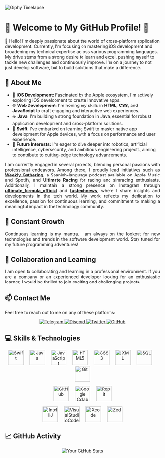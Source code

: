 ![Giphy Timelapse](https://developers.giphy.com/branch/master/static/api-512d36c09662682717108a38bbb5c57d.gif)

# 🌟 Welcome to My GitHub Profile! 🌟

👋 Hello! I'm deeply passionate about the world of cross-platform application development. Currently, I'm focusing on mastering iOS development and broadening my technical expertise across various programming languages. My drive stems from a strong desire to learn and excel, pushing myself to tackle new challenges and continuously improve. I'm on a journey to not just develop software, but to build solutions that make a difference.

## 🚀 About Me
- 📱 **iOS Development:** Fascinated by the Apple ecosystem, I'm actively exploring iOS development to create innovative apps.
- 🌐 **Web Development:** I'm honing my skills in **HTML**, **CSS**, and **JavaScript** to craft engaging and interactive web experiences.
- ☕ **Java:** I'm building a strong foundation in Java, essential for robust application development and cross-platform solutions.
- 🍏 **Swift:** I've embarked on learning Swift to master native app development for Apple devices, with a focus on performance and user experience.
- 🤖 **Future Interests:** I'm eager to dive deeper into robotics, artificial intelligence, cybersecurity, and ambitious engineering projects, aiming to contribute to cutting-edge technology advancements.

<p align="justify">
I am currently engaged in several projects, blending personal passions with professional endeavors. Among these, I proudly lead initiatives such as <strong><a href="https://podcasts.apple.com/us/podcast/weekly-gathering/id1730561746">Weekly Gathering</a></strong>, a Spanish-language podcast available on Apple Music and Spotify, and <strong>Ultimate Racing</strong> for racing and simracing enthusiasts. Additionally, I maintain a strong presence on Instagram through <strong><a href="https://www.instagram.com/ultimate_formula_official">ultimate_formula_official</a></strong> and <strong><a href="https://www.instagram.com/tustechnews">tustechnews</a></strong>, where I share insights and developments in the tech world. My work reflects my dedication to excellence, passion for continuous learning, and commitment to making a meaningful impact in the technology community.
</p>

## 🌱 Constant Growth
<p align="justify">
  Continuous learning is my mantra. I am always on the lookout for new technologies and trends in the software development world. Stay tuned for my future programming adventures!
</p>

## 👥 Collaboration and Learning
<p align="justify">
  I am open to collaborating and learning in a professional environment. If you are a company or an experienced developer looking for an enthusiastic learner, I would be thrilled to join exciting and challenging projects.
</p>

## 📫 Contact Me
Feel free to reach out to me on any of these platforms:
<p align="center">
  <a href="https://telegram.org">
    <img src="https://img.shields.io/badge/Telegram-pelusinnidev-26A5E4?style=for-the-badge&logo=telegram&logoColor=white" alt="Telegram">
  </a>
  <a href="https://discord.gg/pelusinnidev">
    <img src="https://img.shields.io/badge/Discord-pelusinnidev-5865F2?style=for-the-badge&logo=discord&logoColor=white" alt="Discord">
  </a>
  <a href="https://twitter.com/pelusinnidev">
    <img src="https://img.shields.io/badge/Twitter-pelusinnidev-1DA1F2?style=for-the-badge&logo=twitter&logoColor=white" alt="Twitter">
  </a>
  <a href="https://github.com/Pelusinni">
    <img src="https://img.shields.io/badge/GitHub-Pelusinni-100000?style=for-the-badge&logo=github&logoColor=white" alt="GitHub">
  </a>
</p>

## 💻 Skills & Technologies
<p align="center">
  <a href="https://developer.apple.com/swift/"><img src="https://raw.githubusercontent.com/danielcranney/readme-generator/main/public/icons/skills/swift-colored.svg" width="50" height="50" alt="Swift"/></a> &nbsp; &nbsp;
  <a href="https://www.oracle.com/java/"><img src="https://raw.githubusercontent.com/danielcranney/readme-generator/main/public/icons/skills/java-colored.svg" width="50" height="50" alt="Java"/></a> &nbsp; &nbsp;
  <a href="https://developer.mozilla.org/en-US/docs/Web/JavaScript"><img src="https://raw.githubusercontent.com/danielcranney/readme-generator/main/public/icons/skills/javascript-colored.svg" width="50" height="50" alt="JavaScript"/></a> &nbsp; &nbsp;
  <a href="https://developer.mozilla.org/en-US/docs/Glossary/HTML5"><img src="https://raw.githubusercontent.com/danielcranney/readme-generator/main/public/icons/skills/html5-colored.svg" width="50" height="50" alt="HTML5"/></a> &nbsp; &nbsp;
  <a href="https://www.w3.org/TR/CSS/#css"><img src="https://raw.githubusercontent.com/danielcranney/readme-generator/main/public/icons/skills/css3-colored.svg" width="50" height="50" alt="CSS3"/></a> &nbsp; &nbsp;
  <a href="https://www.xml.com"><img src="https://www.svgrepo.com/show/31053/xml.svg" width="50" height="50" alt="XML"/></a> &nbsp; &nbsp;
  <a href="https://www.mysql.com/"><img src="https://www.svgrepo.com/show/331760/sql-database-generic.svg" width="50" height="50" alt="SQL"/></a> &nbsp; &nbsp;
  <a href="https://git-scm.com/"><img src="https://raw.githubusercontent.com/danielcranney/readme-generator/main/public/icons/skills/git-colored.svg" width="50" height="50" alt="Git"/></a>
</p>

<p align="center">
  <a href="https://github.com/"><img src="https://cdn.icon-icons.com/icons2/2157/PNG/512/github_git_hub_logo_icon_132878.png" width="50" height="50" alt="GitHub"/></a> &nbsp; &nbsp;
  <a href="https://colab.research.google.com/"><img src="https://upload.wikimedia.org/wikipedia/commons/thumb/d/d0/Google_Colaboratory_SVG_Logo.svg/2560px-Google_Colaboratory_SVG_Logo.svg.png" width="50" height="50" alt="Google Colab"/></a> &nbsp; &nbsp;
  <a href="https://replit.com/"><img src="https://upload.wikimedia.org/wikipedia/commons/thumb/7/78/New_Replit_Logo.svg/2048px-New_Replit_Logo.svg.png" width="50" height="50" alt="Replit"/></a>
</p>

<p align="center">
  <a href="https://www.jetbrains.com/idea/"><img src="https://upload.wikimedia.org/wikipedia/commons/thumb/9/9c/IntelliJ_IDEA_Icon.svg/2048px-IntelliJ_IDEA_Icon.svg.png" width="50" height="50" alt="IntelliJ"/></a> &nbsp; &nbsp;
  <a href="https://code.visualstudio.com/"><img src="https://upload.wikimedia.org/wikipedia/commons/thumb/9/9a/Visual_Studio_Code_1.35_icon.svg/2048px-Visual_Studio_Code_1.35_icon.svg.png" width="50" height="50" alt="VisualStudioCode"/></a> &nbsp; &nbsp;
  <a href="https://developer.apple.com/xcode/"><img src="https://upload.wikimedia.org/wikipedia/en/5/56/Xcode_14_icon.png" width="50" height="50" alt="Xcode"/></a> &nbsp; &nbsp;
  <a href="https://zed.dev/"><img src="https://styles.redditmedia.com/t5_75wel6/styles/communityIcon_bgkfioxyzxna1.jpg?format=pjpg&s=fa3e8325a9b53042a665b10577939635737fad79" width="50" height="50" alt="Zed"/></a>
</p>

## 📈 GitHub Activity</h2>
<p align="center">
  <img src="https://github-readme-stats.vercel.app/api?username=PelusinniDev&show_icons=true&theme=radical" alt="Your GitHub Stats">
</p>
